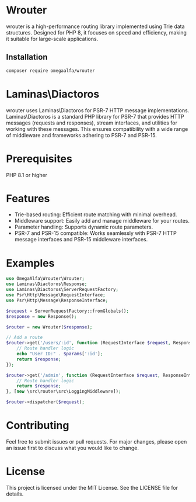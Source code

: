 # Wrouter

wrouter is a high-performance routing library implemented using Trie data structures. Designed for PHP 8, it focuses on speed and efficiency, making it suitable for large-scale applications.

## Installation

```bash
composer require omegaalfa/wrouter
```

# Laminas\Diactoros
wrouter uses Laminas\Diactoros for PSR-7 HTTP message implementations. Laminas\Diactoros is a standard PHP library for PSR-7 that provides HTTP messages (requests and responses), stream interfaces, and utilities for working with these messages. This ensures compatibility with a wide range of middleware and frameworks adhering to PSR-7 and PSR-15.

# Prerequisites

PHP 8.1 or higher

# Features
- Trie-based routing: Efficient route matching with minimal overhead.
- Middleware support: Easily add and manage middleware for your routes.
- Parameter handling: Supports dynamic route parameters.
- PSR-7 and PSR-15 compatible: Works seamlessly with PSR-7 HTTP message interfaces and PSR-15 middleware interfaces.

# Examples

```php
use OmegaAlfa\Wrouter\Wrouter;
use Laminas\Diactoros\Response;
use Laminas\Diactoros\ServerRequestFactory;
use Psr\Http\Message\RequestInterface;
use Psr\Http\Message\ResponseInterface;

$request = ServerRequestFactory::fromGlobals();
$response = new Response();

$router = new Wrouter($response);

// Add a route
$router->get('/users/:id', function (RequestInterface $request, ResponseInterface $response, $params) {
    // Route handler logic
    echo "User ID:" . $params[':id'];
    return $response;
});

$router->get('/admin', function (RequestInterface $request, ResponseInterface $response) {
    // Route handler logic
    return $response;
}, [new \src\router\src\LoggingMiddleware]);

$router->dispatcher($request);
```

# Contributing
Feel free to submit issues or pull requests. For major changes, please open an issue first to discuss what you would like to change.

# License
This project is licensed under the MIT License. See the LICENSE file for details.
